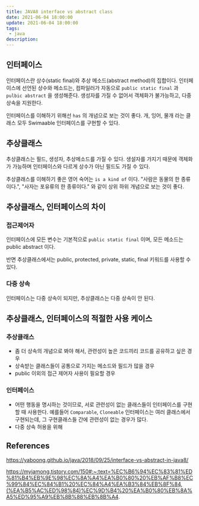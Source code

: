 ```yaml
---
title: JAVA8 interface vs abstract class
date: 2021-06-04 18:00:00
update: 2021-06-04 18:00:00
tags:
 - java
description:
---
```


## 인터페이스

인터페이스란 상수(static final)와 추상 메소드(abstract method)의 집합이다. 인터페이스에 선언된 상수와 메소드는, 컴파일러가 자동으로 `public static final` 과 `pulbic abstract` 을 생성해준다. 생성자를 가질 수 없어서 객체화가 불가능하고, 다중 상속을 지원한다.

인터페이스를 이해하기 위해선 `has` 의 개념으로 보는 것이 좋다. 개, 잉어, 물개 라는 클래스 모두 Swimaable 인터페이스를 구현할 수 있다.

## 추상클래스

추상클래스는 필드, 생성자, 추상메소드를 가질 수 있다. 생설자를 가지기 때문에 객체화가 가능하며 인터페이스와 다르게 상수가 아닌 필드도 가질 수 있다.

추상클래스를 이해하기 좋은 영어 숙어는 `is a kind of` 이다. "사람은 동물의 한 종류이다.", "사자는 포유류의 한 종류이다." 와 같이 상위 하위 개념으로 보는 것이 좋다.

## 추상클래스, 인터페이스의 차이

### 접근제어자

인터페이스에 모든 변수는 기본적으로 `public static final` 이며, 모든 메소드는 public abstract 이다.

반면 추상클래스에서는 public, protected, private, static, final 키워드를 사용할 수 있다.

### 다중 상속

인터페이스는 다중 상속이 되지만, 추상클래스는 다중 상속이 안 된다.

## 추상클래스, 인터페이스의 적절한 사용 케이스

### 추상클래스

- 좀 더 상속의 개념으로 봐야 해서, 관련성이 높은 코드끼리 코드를 공유하고 싶은 경우
- 상속받는 클래스들이 공통으로 가지는 메소드와 필드가 많을 경우
- public 이외의 접근 제어자 사용이 필요할 경우

### 인터페이스

- 어떤 행동을 명시하는 것이므로, 서로 관련성이 없는 클래스들이 인터페이스를 구현할 때 사용한다. 예를들어 `Comparable`, `Cloneable` 인터페이스는 여러 클래스에서 구현되는데, 그 구현클래스들 간에 관련성이 없는 경우가 많다.
- 다중 상속 허용을 위해

## References

https://yaboong.github.io/java/2018/09/25/interface-vs-abstract-in-java8/

https://myjamong.tistory.com/150#:~:text=%EC%B6%94%EC%83%81%ED%81%B4%EB%9E%98%EC%8A%A4%EA%B0%80%20%EB%AF%B8%EC%99%84%EC%84%B1%20%EC%84%A4%EA%B3%84%EB%8F%84,(%EA%B5%AC%ED%98%84)%EC%9D%B4%20%EA%B0%80%EB%8A%A5%ED%95%A9%EB%8B%88%EB%8B%A4.

```

```
